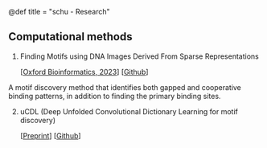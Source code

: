 @def title = "schu - Research"


## Computational methods

1. Finding Motifs using DNA Images Derived From Sparse Representations 

    [[Oxford Bioinformatics, 2023](https://academic.oup.com/bioinformatics/advance-article/doi/10.1093/bioinformatics/btad378/7192989?utm_source=advanceaccess&utm_campaign=bioinformatics&utm_medium=email)] [[Github](https://github.com/kchu25/MOTIFs.jl)]

A motif discovery method that identifies both gapped and cooperative binding patterns, in addition to finding the primary binding sites.

2. uCDL (Deep Unfolded Convolutional Dictionary Learning for motif discovery)

   [[Preprint](https://www.biorxiv.org/content/10.1101/2022.11.06.515322v3)] [[Github](https://github.com/kchu25/UnfoldCDL.jl)]
   
<!-- We present a principled representation learning approach based on convolutional dictionary learning (CDL) for motif discovery. We unroll an iterative algorithm that optimizes CDL as a forward pass in a neural network, resulting in a network that is fully interpretable, fast, and capable of finding motifs in large datasets. Simulated data show that our network is more sensitive and specific for discovering binding sites that exhibit complex binding patterns than popular motif discovery methods such as STREME and HOMER. Our network reveals statistically significant motifs and their diverse binding modes from the JASPAR database that are currently not reported. -->

